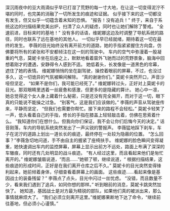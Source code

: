 深沉雨夜中的豆大雨滴似乎早已打湿了荒野的每一寸大地，在让这一切变得泥泞不堪的同时，也完美的消融了一切所发生的痕迹和证据。
    似乎接下来的这一切都没有发生，但又似乎一切蕴含着未知的恐惧。
    "报告！没有追兵！"
    终于，来自于系统这边的扫描结果完美出炉，扫清了众人的疑虑，同时也让她们解除了警戒。
    "全速前进，目标来时的基地！"
    没有多的话语，维妮娜这边及时调整了导航系统的路径，同时也联系了远在基地的其他人。
    一切似乎早已经就绪，期待着这一切在最终的发生。
    李薇的目光始终没有离开前方的道路，她的手指紧紧握住方向盘，仿佛要将所有的紧张和不安都倾注在这一刻的驾驶中。
    车内的空气中弥漫着一股凝重的气息，莫妮卡坐在后座之上，默默地看着窗外飞驰而过的荒野景象，脑海中回想着刚才的遭遇，安静得令人感到不适。
    她低着头，长发像是一道黑色的帘幕，遮住了她的表情。
    维妮娜悄悄的坐在副驾驶，操控着眼前的屏幕，不过，也没过多久，这一切诡异的气氛被瞬间解除。
    “真的谢谢你们。”
    莫妮卡突然开口，声音沙哑但坚定，
    “如果不是你们，我可能已经死了。”
    维妮娜转过头，正好对上莫妮卡的目光。那双眼睛里透着一丝疲惫和感激，但更多的是隐藏的算计。
    她心中一凛，她总觉得这个女人身上藏着什么秘密，只是还没有完全揭开，而对于这一切，眼下真的只能说不能操之过急。
    “别客气，这是我们应该做的。”
    李薇的声音从驾驶座传来，平静而坚定，
    “但我们也需要你帮忙。接下来的路程不会轻松。”
    莫妮卡轻笑了一声，低头看着自己的手指，修长的手指在膝盖上轻轻敲击着，仿佛在思索着什么。
    “我知道你们在想什么。但我向你们保证，我不会让你们后悔今天的决定。”
    话音刚落，车内的导航系统突然发出了一声尖锐的警报声。
    李薇猛地踩下刹车，车子在泥泞的道路上划出一道长长的痕迹，最终停在一处较为隐蔽的位置。
    “怎么回事？”李薇急切地问道，手不由自主的握紧了座椅扶手。
    维妮娜的脸色瞬间变得凝重，她快速调出车内的监控屏幕，屏幕上显示出前方不远处，路面上布满了深深的车辙痕，同时还有几处明显的战斗痕迹。
    “有人经过这里，而且看起来他们是匆忙离开的。”
    维妮娜皱眉说道，“而且……”她顿了顿，继续说道，“
    根据扫描结果，这些痕迹的形成时间，正好是在我们离开仓库之后不久。”
    莫妮卡的目光突然变得锋利起来，她前倾着身体，仔细查看着屏幕上的画面。
 这些痕迹……看起来像是基因战士的装备残留？”
    李薇点了点头，目光中闪过一丝忧虑。
    “没错，而且数量不少，看来我们遇到了追兵，如同你想的那样。”
    听到眼前的消息，莫妮卡跳突然加快了。
    她知道，基因战士是对方最为精锐的部队，如果他们真的被派出来，那么事情就麻烦大了。
    “我们必须立刻离开这里。”维妮娜果断地下达了命令，“继续前往基地，但必须小心谨慎。”